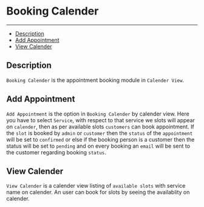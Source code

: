 # Booking Calender
---
- [Description](/{{route}}/{{version}}/bookingcalender/#description)
- [Add Appointment](/{{route}}/{{version}}/bookingcalender/#add-appointment)
- [View Calender](/{{route}}/{{version}}/bookingcalender/#view-calender)



<a name="description"></a>
## Description

`Booking Calender` is the appointment booking module in `Calender View`.


<a name="add-appointment"></a>
## Add Appointment

`Add Appointment` is the option in `Booking Calender` by calender view. Here you have to select `Service`,  with respect to that service we slots will appear on `calender`, then as per available slots `customers` can book appointment. If the `slot` is booked by `admin` or `customer` then the `status` of the `appointment` will be set to `confirmed` or else if the booking person is a customer then the status will be set to `pending` and on every booking an `email` will be sent to the customer regarding booking `status`.


<a name="view-calender"></a>
## View Calender

`View Calender` is a calender view listing of `available slots` with service name on calender. An user can book for slots by seeing the availablity on calender.
